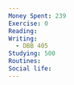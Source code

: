 ```yaml
---
Money Spent: 239
Exercise: 0
Reading: 
Writing:
  - DBB 405
Studying: 500
Routines: 
Social life:
---
```




